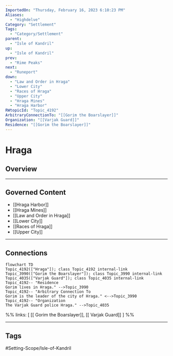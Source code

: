 ```yaml
---
ImportedOn: "Thursday, February 16, 2023 6:10:23 PM"
Aliases:
  - "Highdelve"
Category: "Settlement"
Tags:
  - "Category/Settlement"
parent:
  - "Isle of Kandril"
up:
  - "Isle of Kandril"
prev:
  - "Rime Peaks"
next:
  - "Runeport"
down:
  - "Law and Order in Hraga"
  - "Lower City"
  - "Races of Hraga"
  - "Upper City"
  - "Hraga Mines"
  - "Hraga Harbor"
RWtopicId: "Topic_4192"
ArbitraryConnectionTo: "[[Gorim the Boarslayer]]"
Organization: "[[Varjak Guard]]"
Residence: "[[Gorim the Boarslayer]]"
---
```

# Hraga
## Overview
---
## Governed Content
- [[Hraga Harbor]]
- [[Hraga Mines]]
- [[Law and Order in Hraga]]
- [[Lower City]]
- [[Races of Hraga]]
- [[Upper City]]

---
## Connections
```mermaid
flowchart TD
Topic_4192(["Hraga"]); class Topic_4192 internal-link
Topic_3990(["Gorim the Boarslayer"]); class Topic_3990 internal-link
Topic_4035(["Varjak Guard"]); class Topic_4035 internal-link
Topic_4192-- "Residence
Gorim lives in Hraga." -->Topic_3990
Topic_4192-- "Arbitrary Connection To
Gorim is the leader of the city of Hraga." <-->Topic_3990
Topic_4192-- "Organization
The Varjak Guard police Hraga." -->Topic_4035
```
%%
links: [ [[ Gorim the Boarslayer]], [[ Varjak Guard]] ]
%%


---
## Tags
#Setting-Scope/Isle-of-Kandril

